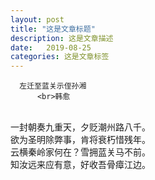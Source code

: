 ```yaml
---
layout: post
title: "这是文章标题"
description: 这是文章描述
date:   2019-08-25
categories: 这是文章标签
---
```


      左迁至蓝关示侄孙湘
          <br>韩愈
<br>一封朝奏九重天，夕贬潮州路八千。
<br>欲为圣明除弊事，肯将衰朽惜残年。
<br>云横秦岭家何在？雪拥蓝关马不前。
<br>知汝远来应有意，好收吾骨瘴江边。
